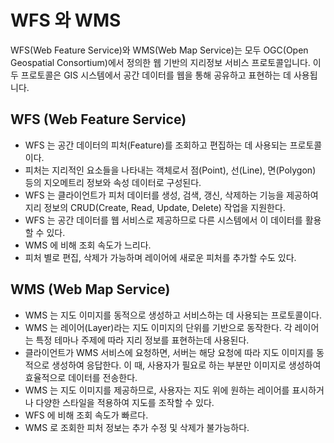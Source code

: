 # WFS 와 WMS

WFS(Web Feature Service)와 WMS(Web Map Service)는 모두 OGC(Open Geospatial Consortium)에서 정의한 웹 기반의 지리정보 서비스 프로토콜입니다. 이 두 프로토콜은 GIS 시스템에서 공간 데이터를 웹을 통해 공유하고 표현하는 데 사용됩니다.

## WFS (Web Feature Service)

- WFS 는 공간 데이터의 피처(Feature)를 조회하고 편집하는 데 사용되는 프로토콜이다.
- 피처는 지리적인 요소들을 나타내는 객체로서 점(Point), 선(Line), 면(Polygon) 등의 지오메트리 정보와 속성 데이터로 구성된다.
- WFS 는 클라이언트가 피처 데이터를 생성, 검색, 갱신, 삭제하는 기능을 제공하여 지리 정보의 CRUD(Create, Read, Update, Delete) 작업을 지원한다.
- WFS 는 공간 데이터를 웹 서비스로 제공하므로 다른 시스템에서 이 데이터를 활용할 수 있다.
- WMS 에 비해 조회 속도가 느리다. 
- 피처 별로 편집, 삭제가 가능하며 레이어에 새로운 피처를 추가할 수도 있다.

## WMS (Web Map Service)

- WMS 는 지도 이미지를 동적으로 생성하고 서비스하는 데 사용되는 프로토콜이다.
- WMS 는 레이어(Layer)라는 지도 이미지의 단위를 기반으로 동작한다. 각 레이어는 특정 테마나 주제에 따라 지리 정보를 표현하는데 사용된다.
- 클라이언트가 WMS 서비스에 요청하면, 서버는 해당 요청에 따라 지도 이미지를 동적으로 생성하여 응답한다. 이 때, 사용자가 필요로 하는 부분만 이미지로 생성하여 효율적으로 데이터를 전송한다.
- WMS 는 지도 이미지를 제공하므로, 사용자는 지도 위에 원하는 레이어를 표시하거나 다양한 스타일을 적용하여 지도를 조작할 수 있다.
- WFS 에 비해 조회 속도가 빠르다.
- WMS 로 조회한 피처 정보는 추가 수정 및 삭제가 불가능하다.


